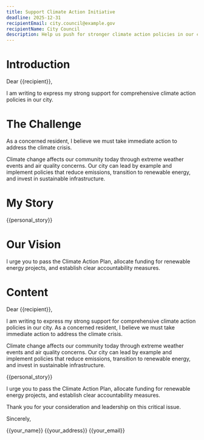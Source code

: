 ```yaml
---
title: Support Climate Action Initiative
deadline: 2025-12-31
recipientEmail: city.council@example.gov
recipientName: City Council
description: Help us push for stronger climate action policies in our city
---
```


# Introduction

Dear {{recipient}},

I am writing to express my strong support for comprehensive climate action policies in our city.

# The Challenge

As a concerned resident, I believe we must take immediate action to address the climate crisis.

Climate change affects our community today through extreme weather events and air quality concerns. Our city can lead by example and implement policies that reduce emissions, transition to renewable energy, and invest in sustainable infrastructure.

# My Story

{{personal_story}}

# Our Vision

I urge you to pass the Climate Action Plan, allocate funding for renewable energy projects, and establish clear accountability measures.

# Content

Dear {{recipient}},

I am writing to express my strong support for comprehensive climate action policies in our city. As a concerned resident, I believe we must take immediate action to address the climate crisis.

Climate change affects our community today through extreme weather events and air quality concerns. Our city can lead by example and implement policies that reduce emissions, transition to renewable energy, and invest in sustainable infrastructure.

{{personal_story}}

I urge you to pass the Climate Action Plan, allocate funding for renewable energy projects, and establish clear accountability measures.

Thank you for your consideration and leadership on this critical issue.

Sincerely,

{{your_name}}
{{your_address}}
{{your_email}}